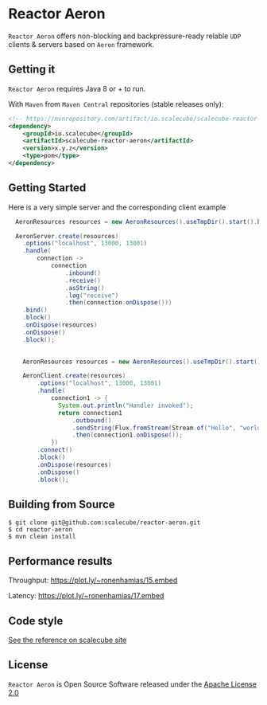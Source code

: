 # Reactor Aeron

`Reactor Aeron` offers non-blocking and backpressure-ready relable `UDP`
clients & servers based on `Aeron` framework.

## Getting it
`Reactor Aeron` requires Java 8 or + to run.

With `Maven` from `Maven Central` repositories (stable releases only):

```xml
<!-- https://mvnrepository.com/artifact/io.scalecube/scalecube-reactor-aeron -->
<dependency>
    <groupId>io.scalecube</groupId>
    <artifactId>scalecube-reactor-aeron</artifactId>
    <version>x.y.z</version>
    <type>pom</type>
</dependency>

```

## Getting Started

Here is a very simple server and the corresponding client example

```java
  AeronResources resources = new AeronResources().useTmpDir().start().block();

  AeronServer.create(resources)
    .options("localhost", 13000, 13001)
    .handle(
        connection ->
            connection
                .inbound()
                .receive()
                .asString()
                .log("receive")
                .then(connection.onDispose()))
    .bind()
    .block()
    .onDispose(resources)
    .onDispose()
    .block();
    
```

```java
    AeronResources resources = new AeronResources().useTmpDir().start().block();

    AeronClient.create(resources)
        .options("localhost", 13000, 13001)
        .handle(
            connection1 -> {
              System.out.println("Handler invoked");
              return connection1
                  .outbound()
                  .sendString(Flux.fromStream(Stream.of("Hello", "world!")).log("send"))
                  .then(connection1.onDispose());
            })
        .connect()
        .block()
        .onDispose(resources)
        .onDispose()
        .block();
```

## Building from Source

```console
$ git clone git@github.com:scalecube/reactor-aeron.git
$ cd reactor-aeron
$ mvn clean install
```

## Performance results

Throughput: https://plot.ly/~ronenhamias/15.embed

Latency: https://plot.ly/~ronenhamias/17.embed

## Code style

[See the reference on scalecube site](https://github.com/scalecube/scalecube-parent/blob/develop/DEVELOPMENT.md#setting-up-development-environment) 

## License

`Reactor Aeron` is Open Source Software released under the [Apache License 2.0](https://www.apache.org/licenses/LICENSE-2.0)
